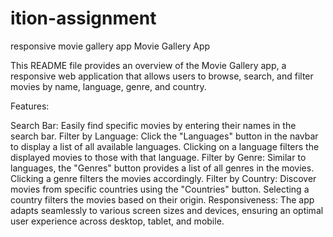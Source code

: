 # ition-assignment
responsive movie gallery app
Movie Gallery App

This README file provides an overview of the Movie Gallery app, a responsive web application that allows users to browse, search, and filter movies by name, language, genre, and country.

Features:

Search Bar: Easily find specific movies by entering their names in the search bar.
Filter by Language: Click the "Languages" button in the navbar to display a list of all available languages. Clicking on a language filters the displayed movies to those with that language.
Filter by Genre: Similar to languages, the "Genres" button provides a list of all genres in the movies. Clicking a genre filters the movies accordingly.
Filter by Country: Discover movies from specific countries using the "Countries" button. Selecting a country filters the movies based on their origin.
Responsiveness: The app adapts seamlessly to various screen sizes and devices, ensuring an optimal user experience across desktop, tablet, and mobile.
